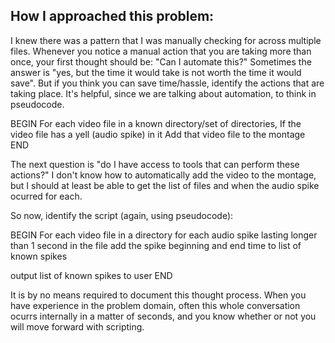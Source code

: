 ## How I approached this problem:

I knew there was a pattern that I was manually checking for across multiple files.
Whenever you notice a manual action that you are taking more than once, your first
thought should be: "Can I automate this?" Sometimes the answer is "yes, but the time
it would take is not worth the time it would save". But if you think you can save time/hassle,
identify the actions that are taking place. It's helpful, since we are talking about automation,
to think in pseudocode.

BEGIN
For each video file in a known directory/set of directories,
  If the video file has a yell (audio spike) in it
    Add that video file to the montage
END

The next question is "do I have access to tools that can perform these actions?"
I don't know how to automatically add the video to the montage, but I should at
least be able to get the list of files and when the audio spike ocurred for each.

So now, identify the script (again, using pseudocode):

BEGIN
For each video file in a directory
  for each audio spike lasting longer than 1 second in the file
    add the spike beginning and end time to list of known spikes

output list of known spikes to user
END

It is by no means required to document this thought process. When you have experience
in the problem domain, often this whole conversation ocurrs internally in a matter of seconds,
and you know whether or not you will move forward with scripting.
